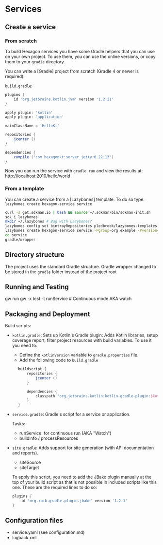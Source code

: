 
Services
========

## Create a service

### From scratch

To build Hexagon services you have some Gradle helpers that you can use on your own project. To
use them, you can use the online versions, or copy them to your `gradle` directory.

You can write a [Gradle] project from scratch (Gradle 4 or newer is required):

`build.gradle`:

```groovy
plugins {
    id 'org.jetbrains.kotlin.jvm' version '1.2.21'
}

apply plugin: 'kotlin'
apply plugin: 'application'

mainClassName = 'HelloKt'

repositories {
    jcenter ()
}

dependencies {
    compile ("com.hexagonkt:server_jetty:0.22.13")
}
```

Now you can run the service with `gradle run` and view the results at:
[http://localhost:2010/hello/world](http://localhost:2010/hello/world)

### From a template

You can create a service from a [Lazybones] template. To do so type:
`lazybones create hexagon-service service`

```bash
curl -s get.sdkman.io | bash && source ~/.sdkman/bin/sdkman-init.sh
sdk i lazybones
mkdir ~/.lazybones # Bug with Lazybones?
lazybones config set bintrayRepositories pledbrook/lazybones-templates jamming/maven
lazybones create hexagon-service service -Pgroup=org.example -Pversion=0.1 -Pdescription=Description
cd service
gradle/wrapper
```

## Directory structure

The project uses the standard Gradle structure. Gradle wrapper changed to be stored in the `gradle`
folder instead of the project root

## Running and Testing

gw run
gw -x test -t runService # Continuous mode AKA watch

## Packaging and Deployment

Build scripts:

  * `kotlin.gradle`: Sets up Kotlin's Gradle plugin: Adds Kotlin libraries, setup coverage report,
    filter project resources with build variables. To use it you need to:

    - Define the `kotlinVersion` variable to `gradle.properties` file.
    - Add the following code to `build.gradle`

```Groovy
      buildscript {
          repositories {
              jcenter ()
          }

          dependencies {
              classpath "org.jetbrains.kotlin:kotlin-gradle-plugin:$kotlinVersion"
          }
      }
```

  * `service.gradle`: Gradle's script for a service or application.

    Tasks:
    - runService: for continuous run (AKA "Watch")
    - buildInfo / processResources

  * `site.gradle`: Adds support for site generation (with API documentation and reports).
    - siteSource
    - siteTarget

    To apply this script, you need to add the JBake plugin manually at the top of your build script
    as that is not possible in included scripts like this one. These are the required lines to do so:

    ```gradle
    plugins {
        id 'org.xbib.gradle.plugin.jbake' version '1.2.1'
    }
    ```

## Configuration files

* service.yaml (see configuration.md)
* logback.xml

